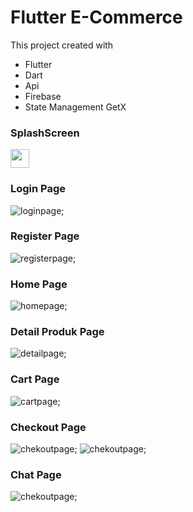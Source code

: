 # Flutter E-Commerce

This project created with

- Flutter
- Dart
- Api
- Firebase 
- State Management GetX

### SplashScreen
<img src='./screenshots/picture-1.png' width='30'>

### Login Page
![loginpage](./screenshots/picture-2.png);
### Register Page
![registerpage](./screenshots/picture-3.png);
### Home Page
![homepage](./screenshots/picture-4.png);
### Detail Produk Page
![detailpage](./screenshots/picture-5.png);
### Cart Page
![cartpage](./screenshots/picture-6.png);
### Checkout Page
![chekoutpage](./screenshots/picture-7.png);
![chekoutpage](./screenshots/picture-8.png);
### Chat Page
![chekoutpage](./screenshots/picture-9.png);

